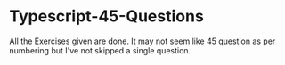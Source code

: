 ﻿# Typescript-45-Questions
All the Exercises given are done.
It may not seem like 45 question as per numbering but I've not skipped a single question.
